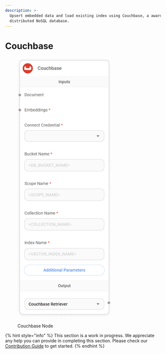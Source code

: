 ```yaml
---
description: >-
  Upsert embedded data and load existing index using Couchbase, a award-winning
  distributed NoSQL database.
---
```


# Couchbase

<figure><img src="../../../.gitbook/assets/image (157).png" alt="" width="302"><figcaption><p>Couchbase Node</p></figcaption></figure>

{% hint style="info" %}
This section is a work in progress. We appreciate any help you can provide in completing this section. Please check our [Contribution Guide](https://toi500.gitbook.io/flowise-docs/\~/changes/8jXR0fgKTRRTOfbueBkZ/contributing) to get started.
{% endhint %}
